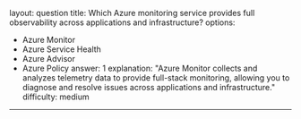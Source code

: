 
layout: question
title: Which Azure monitoring service provides full observability across applications and infrastructure?
options:
- Azure Monitor
- Azure Service Health
- Azure Advisor
- Azure Policy
answer: 1
explanation: "Azure Monitor collects and analyzes telemetry data to provide full-stack monitoring, allowing you to diagnose and resolve issues across applications and infrastructure."
difficulty: medium
---

